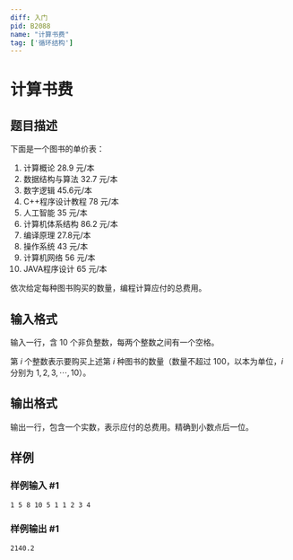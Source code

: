 ```yaml
---
diff: 入门
pid: B2088
name: "计算书费"
tag: ['循环结构']
---
```

# 计算书费
## 题目描述

下面是一个图书的单价表：
1. 计算概论 28.9 元/本
2. 数据结构与算法 32.7 元/本
3. 数字逻辑 45.6元/本
4. C++程序设计教程 78 元/本
5. 人工智能 35 元/本
6. 计算机体系结构 86.2 元/本
7. 编译原理 27.8元/本
8. 操作系统 43 元/本
9. 计算机网络 56 元/本
10. JAVA程序设计 65 元/本

依次给定每种图书购买的数量，编程计算应付的总费用。
## 输入格式

输入一行，含 $10$ 个非负整数，每两个整数之间有一个空格。

第 $i$ 个整数表示要购买上述第 $i$ 种图书的数量（数量不超过 $100$，以本为单位，$i$ 分别为 $1,2,3, \cdots ,10$）。
## 输出格式

输出一行，包含一个实数，表示应付的总费用。精确到小数点后一位。
## 样例

### 样例输入 #1
```
1 5 8 10 5 1 1 2 3 4
```
### 样例输出 #1
```
2140.2
```
